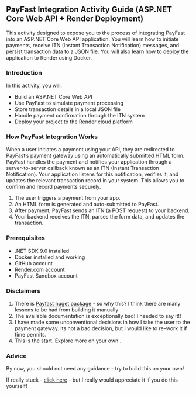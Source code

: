 ## PayFast Integration Activity Guide (ASP.NET Core Web API + Render Deployment)

This activity designed to expose you to the process of integrating PayFast into an ASP.NET Core Web API application. 
You will learn how to initiate payments, receive ITN (Instant Transaction Notification) messages, and persist transaction data to a JSON file.
You will also learn how to deploy the application to Render using Docker.

### Introduction
In this activity, you will:
- Build an ASP.NET Core Web API
- Use PayFast to simulate payment processing
- Store transaction details in a local JSON file
- Handle payment confirmation through the ITN system
- Deploy your project to the Render cloud platform

### How PayFast Integration Works
When a user initiates a payment using your API, they are redirected to PayFast’s payment gateway using an automatically submitted HTML form. PayFast handles the payment and notifies your application through a server-to-server callback known as an ITN (Instant Transaction Notification). Your application listens for this notification, verifies it, and updates the relevant transaction record in your system. This allows you to confirm and record payments securely.

1. The user triggers a payment from your app.
2. An HTML form is generated and auto-submitted to PayFast.
3. After payment, PayFast sends an ITN (a POST request) to your backend.
4. Your backend receives the ITN, parses the form data, and updates the transaction.

### Prerequisites
- .NET SDK 9.0 installed
- Docker installed and working
- GitHub account
- Render.com account
- PayFast Sandbox account

### Disclaimers
1. There is [Payfast nuget package](https://www.nuget.org/packages/PayFast) - so why this? I think there are many lessons to be had from building it manually
2. The available documentation is exceptionally bad! I needed to say it!!
3. I have made some unconventional decisions in how I take the user to the payment gateway. Its not a bad decision, but I would like to re-work it if time permits.
4. This is the start. Explore more on your own...

### Advice
By now, you should not need any guidance - try to build this on your own!


























If really stuck - [click here](/Guides/StepsOutlined.md) - but I really would appreciate it if you do this yourself!
